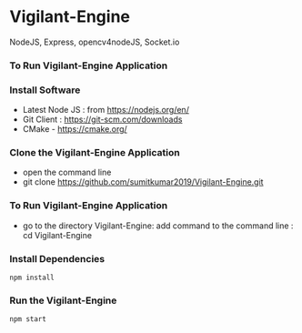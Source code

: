 # Vigilant-Engine
NodeJS, Express, opencv4nodeJS, Socket.io

### To Run Vigilant-Engine Application

### Install Software

- Latest Node JS : from https://nodejs.org/en/
- Git Client : https://git-scm.com/downloads
- CMake - https://cmake.org/

### Clone the Vigilant-Engine Application

- open the command line
- git clone https://github.com/sumitkumar2019/Vigilant-Engine.git

### To Run Vigilant-Engine Application

- go to the directory Vigilant-Engine: add command to the command line : cd Vigilant-Engine


### Install Dependencies

```
npm install

```

### Run the Vigilant-Engine

```
npm start
```
